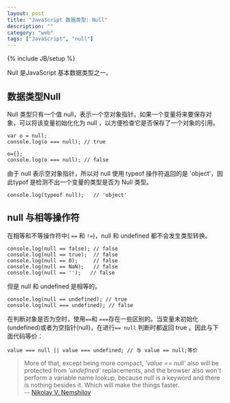 ```yaml
---
layout: post
title: "JavaScript 数据类型: Null"
description: ""
category: "web"
tags: ["JavaScript", "null"]
---
```

{% include JB/setup %}

Null 是JavaScript 基本数据类型之一。

<!-- more -->

<h2 id="null-type">
数据类型Null
</h2>

Null 类型只有一个值 null，表示一个空对象指针。如果一个变量将来要保存对象，可以将该变量初始化化为 null ，以方便检查它是否保存了一个对象的引用。

    var o = null;
    console.log(o === null); // true

    o={};
    console.log(o === null); // false

由于 null 表示空对象指针，所以对 null 使用 typeof 操作符返回的是 'object'，因此typof 是检测不出一个变量的类型是否为 Null 类型。

    console.log(typeof null);   // 'object'

<h2 id="null-equal">
null 与相等操作符
</h2>

在相等和不等操作符中( `==` 和 `!=`)，null 和 undefined 都不会发生类型转换。

    console.log(null == false); // false
    console.log(null == true);  // false
    console.log(null == 0);     // false
    console.log(null == NaN);   // false
    console.log(null == '');   // false

但是 null 和 undefined 是相等的。
    
    console.log(null == undefined); // true
    console.log(null === undefined); // false

在判断对象是否为空时，使用`==`和 `===`存在一些区别的。当变量未初始化(undefined)或者为空指针(null)，在进行`== null` 判断时都返回 true 。因此与下面代码等价：

    value === null || value === undefined; // 与 value == null;等价

>More of that, except being more compact, *\'value == null\'* also will be protected from *\'undefined\'* replacements, and the browser also won\'t perform a variable name lookup, because null is a keyword and there is nothing besides it. Which will make the things faster.   
>  -- [Nikolay V. Nemshilov](http://st-on-it.blogspot.hk/2011/03/why-null-not-null.html)






